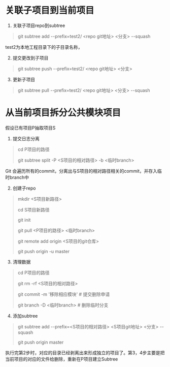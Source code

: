 # 关联子项目到当前项目
1. 关联子项目repo到subtree
> git subtree add --prefix=test2/ <repo git地址> <分支> --squash

test2为本地工程目录下的子目录名称，

2. 提交更改到子项目
> git subtree push --prefix=test2/ <repo git地址> <分支>


3. 更新子项目
> git subtree pull --prefix=test2/ <repo git地址> <分支> --squash

# 从当前项目拆分公共模块项目
假设已有项目P抽取项目S

1. 提交日志分离
> cd P项目的路径
>
> git subtree split -P <S项目的相对路径> -b <临时branch>

Git 会遍历所有的commit，分离出与S项目的相对路径相关的commit，并存入临时branch中

2. 创建子repo
> mkdir <S项目新路径>
>
> cd S项目新路径
>
> git init
>
> git pull <P项目的路径> <临时branch>
>
> git remote add origin <S项目的git仓库>
>
> git push origin -u master


3. 清理数据
> cd P项目的路径
>
> git rm -rf <S项目的相对路径>
>
> git commit -m '移除相应模块' # 提交删除申请
>
> git branch -D <临时branch> # 删除临时分支

4. 添加subtree
> git subtree add --prefix=<S项目的相对路径> <S项目git地址> <分支> --squash
>
> git push origin master

执行完第2步时，对应的目录已经剥离出来形成独立的项目了。第3，4步主要是把当前项目的对应的文件给删除，重新在P项目建立Subtree

